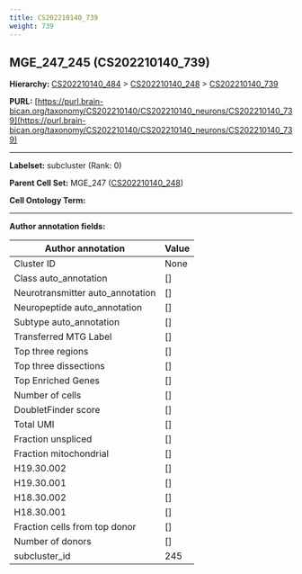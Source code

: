 ```yaml
---
title: CS202210140_739
weight: 739
---
```

## MGE_247_245 (CS202210140_739)
<b>Hierarchy: </b>
[CS202210140_484](../CS202210140_484) >
[CS202210140_248](../CS202210140_248) >
[CS202210140_739](../CS202210140_739)

**PURL:** [https://purl.brain-bican.org/taxonomy/CS202210140/CS202210140_neurons/CS202210140_739](https://purl.brain-bican.org/taxonomy/CS202210140/CS202210140_neurons/CS202210140_739)

---


**Labelset:** subcluster (Rank: 0)

**Parent Cell Set:** MGE_247 ([CS202210140_248](../CS202210140_248))



**Cell Ontology Term:** 

[MARKER GENES.]: #


---

[TRANSFERRED ANNOTATIONS.]: #


[AUTHOR ANNOTATION FIELDS.]: #


**Author annotation fields:**

| Author annotation | Value |
|-------------------|-------|
|Cluster ID|None|
|Class auto_annotation|[]|
|Neurotransmitter auto_annotation|[]|
|Neuropeptide auto_annotation|[]|
|Subtype auto_annotation|[]|
|Transferred MTG Label|[]|
|Top three regions|[]|
|Top three dissections|[]|
|Top Enriched Genes|[]|
|Number of cells|[]|
|DoubletFinder score|[]|
|Total UMI|[]|
|Fraction unspliced|[]|
|Fraction mitochondrial|[]|
|H19.30.002|[]|
|H19.30.001|[]|
|H18.30.002|[]|
|H18.30.001|[]|
|Fraction cells from top donor|[]|
|Number of donors|[]|
|subcluster_id|245|
